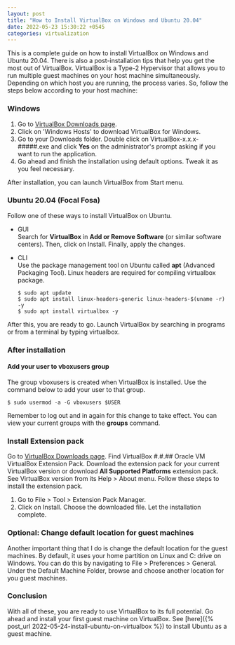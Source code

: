 ```yaml
---
layout: post
title: "How to Install VirtualBox on Windows and Ubuntu 20.04"
date: 2022-05-23 15:30:22 +0545
categories: virtualization
---
```


This is a complete guide on how to install VirtualBox on Windows and Ubuntu 20.04. There is also a post-installation tips that help you get the most out of VirtualBox. VirtualBox is a Type-2 Hypervisor that allows you to run multiple guest machines on your host machine simultaneously. Depending on which host you are running, the process varies. So, follow the steps below according to your host machine:

### Windows

1. Go to [VirtualBox Downloads page](https://www.virtualbox.org/wiki/Downloads).
2. Click on 'Windows Hosts' to download VirtualBox for Windows.
3. Go to your Downloads folder. Double click on VirtualBox-x.x.x-#####.exe and click **Yes** on the administrator's prompt asking if you want to run the application.
4. Go ahead and finish the installation using default options. Tweak it as you feel necessary.

After installation, you can launch VirtualBox from Start menu.

### Ubuntu 20.04 (Focal Fosa)

Follow one of these ways to install VirtualBox on Ubuntu.

- GUI<br>
Search for **VirtualBox** in **Add or Remove Software** (or similar software centers). Then, click on Install. Finally, apply the changes.

- CLI<br>
Use the package management tool on Ubuntu called **apt** (Advanced Packaging Tool). Linux headers are required for compiling virtualbox package.

  ```shell
  $ sudo apt update
  $ sudo apt install linux-headers-generic linux-headers-$(uname -r) -y
  $ sudo apt install virtualbox -y
  ```

After this, you are ready to go. Launch VirtualBox by searching in programs or from a terminal by typing virtualbox.

### After installation

#### Add your user to vboxusers group<br>
The group vboxusers is created when VirtualBox is installed. Use the command below to add your user to that group.

```shell
$ sudo usermod -a -G vboxusers $USER
```

Remember to log out and in again for this change to take effect. You can view your current groups with the **groups** command.

### Install Extension pack

Go to [VirtualBox Downloads page](https://www.virtualbox.org/wiki/Downloads). Find VirtualBox #.#.## Oracle VM VirtualBox Extension Pack. Download the extension pack for your current VirtualBox version or download **All Supported Platforms** extension pack. See VirtualBox version from its Help > About menu. Follow these steps to install the extension pack.

1. Go to File > Tool > Extension Pack Manager.
4. Click on Install. Choose the downloaded file. Let the installation complete.

### Optional: Change default location for guest machines

Another important thing that I do is change the default location for the guest machines. By default, it uses your home partition on Linux and C: drive on Windows. You can do this by navigating to File > Preferences > General. Under the Default Machine Folder, browse and choose another location for you guest machines.

### Conclusion
With all of these, you are ready to use VirtualBox to its full potential. Go ahead and install your first guest machine on VirtualBox. See [here]({% post_url 2022-05-24-install-ubuntu-on-virtualbox %}) to install Ubuntu as a guest machine.
